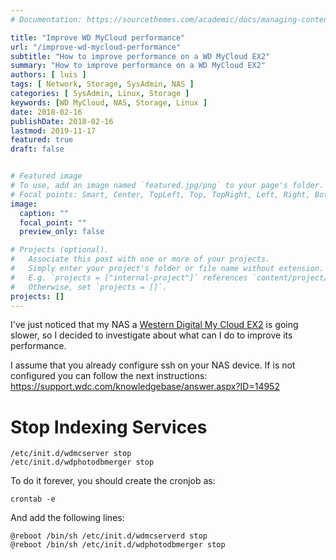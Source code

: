 ```yaml
---
# Documentation: https://sourcethemes.com/academic/docs/managing-content/

title: "Improve WD MyCloud performance"
url: "/improve-wd-mycloud-performance"
subtitle: "How to improve performance on a WD MyCloud EX2"
summary: "How to improve performance on a WD MyCloud EX2"
authors: [ luis ]
tags: [ Network, Storage, SysAdmin, NAS ]
categories: [ SysAdmin, Linux, Storage ]
keywords: [WD MyCloud, NAS, Storage, Linux ]
date: 2018-02-16
publishDate: 2018-02-16
lastmod: 2019-11-17
featured: true
draft: false


# Featured image
# To use, add an image named `featured.jpg/png` to your page's folder.
# Focal points: Smart, Center, TopLeft, Top, TopRight, Left, Right, BottomLeft, Bottom, BottomRight.
image:
  caption: ""
  focal_point: ""
  preview_only: false

# Projects (optional).
#   Associate this post with one or more of your projects.
#   Simply enter your project's folder or file name without extension.
#   E.g. `projects = ["internal-project"]` references `content/project/deep-learning/index.md`.
#   Otherwise, set `projects = []`.
projects: []
---
```


I've just noticed that my NAS a [Western Digital My Cloud EX2](https://www.wdc.com/products/network-attached-storage/my-cloud-expert-series-ex2-ultra.html) is going slower, so I decided to investigate about what can I do to improve its performance.

I assume that you already configure ssh on your NAS device.
If is not configured you can follow the next instructions: https://support.wdc.com/knowledgebase/answer.aspx?ID=14952

# Stop Indexing Services

```shell
/etc/init.d/wdmcserver stop
/etc/init.d/wdphotodbmerger stop
```

To do it forever, you should create the cronjob as:

```shell
crontab -e
```

And add the following lines:

```shell
@reboot /bin/sh /etc/init.d/wdmcserverd stop
@reboot /bin/sh /etc/init.d/wdphotodbmerger stop
```
